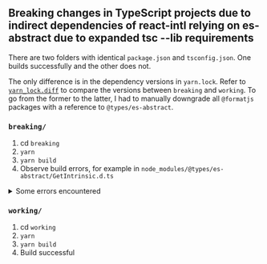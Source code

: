 ## Breaking changes in TypeScript projects due to indirect dependencies of react-intl relying on es-abstract due to expanded tsc --lib requirements

There are two folders with identical `package.json` and `tsconfig.json`. One builds successfully and the other does not.

The only difference is in the dependency versions in `yarn.lock`. Refer to [`yarn_lock.diff`](yarn_lock.diff) to compare the versions between `breaking` and `working`. To go from the former to the latter, I had to manually downgrade all `@formatjs` packages with a reference to `@types/es-abstract`.

### `breaking/`
1. cd `breaking`
2. `yarn`
3. `yarn build`
4. Observe build errors, for example in `node_modules/@types/es-abstract/GetIntrinsic.d.ts`

<details>
<summary>Some errors encountered</summary>
  
```js
node_modules/@types/es-abstract/5/ToObject.d.ts:9:26 - error TS2304: Cannot find name 'BigInt'.

9     : T extends bigint ? BigInt
                           ~~~~~~

node_modules/@types/es-abstract/GetIntrinsic.d.ts:52:38 - error TS2304: Cannot find name 'BigInt64Array'.

52     of(this: new (length: number) => BigInt64Array, ...items: bigint[]): BigInt64Array;
                                                                            ~~~~~~~~~~~~~

...

node_modules/@types/es-abstract/GetIntrinsic.d.ts:431:29 - error TS2304: Cannot find name 'AsyncGeneratorFunction'.

431         '%AsyncGenerator%': AsyncGeneratorFunction;
                                ~~~~~~~~~~~~~~~~~~~~~~

node_modules/@types/es-abstract/GetIntrinsic.d.ts:432:37 - error TS2304: Cannot find name 'AsyncGeneratorFunctionConstructor'.

432         '%AsyncGeneratorFunction%': AsyncGeneratorFunctionConstructor;
                                        ~~~~~~~~~~~~~~~~~~~~~~~~~~~~~~~~~

...

node_modules/@types/es-abstract/GetIntrinsic.d.ts:1133:64 - error TS2339: Property 'trimStart' does not exist on type 'String'.

1133         '%StringPrototype.trimStart%': typeof String.prototype.trimStart;
                                                                    ~~~~~~~~~

node_modules/@types/es-abstract/GetIntrinsic.d.ts:1134:63 - error TS2339: Property 'trimLeft' does not exist on type 'String'.

1134         '%StringPrototype.trimLeft%': typeof String.prototype.trimLeft;
                                                                   ~~~~~~~~

node_modules/@types/es-abstract/GetIntrinsic.d.ts:1135:62 - error TS2339: Property 'trimEnd' does not exist on type 'String'.

1135         '%StringPrototype.trimEnd%': typeof String.prototype.trimEnd;
                                                                  ~~~~~~~

node_modules/@types/es-abstract/GetIntrinsic.d.ts:1136:64 - error TS2339: Property 'trimRight' does not exist on type 'String'.

1136         '%StringPrototype.trimRight%': typeof String.prototype.trimRight;
                                                                    ~~~~~~~~~

node_modules/@types/es-abstract/GetIntrinsic.d.ts:1145:94 - error TS2339: Property 'description' does not exist on type 'Symbol'.

1145         '%Symbol.prototype.description%': (this: symbol | Symbol) => typeof Symbol.prototype.description;
                                                                                                  ~~~~~~~~~~~

node_modules/@types/es-abstract/GetIntrinsic.d.ts:1153:44 - error TS2339: Property 'matchAll' does not exist on type 'SymbolConstructor'.

1153         '%Symbol.matchAll%': typeof Symbol.matchAll;
                                                ~~~~~~~~
```

</details>

### `working/`
1. cd `working`
2. `yarn`
3. `yarn build`
4. Build successful
